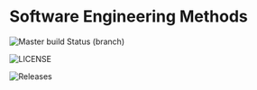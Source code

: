 

# Software Engineering Methods
![Master build Status (branch)](https://img.shields.io/github/master/status/Romeo-Browne/patch2/workflows/main.yml/master?style=flat-square)

![LICENSE](https://img.shields.io/github/license/Romeo-Browne/patch2.svg?style=flat-square)

![Releases](https://img.shields.io/github/release/Romeo-Browne/patch2/all.svg?style=flat-square)